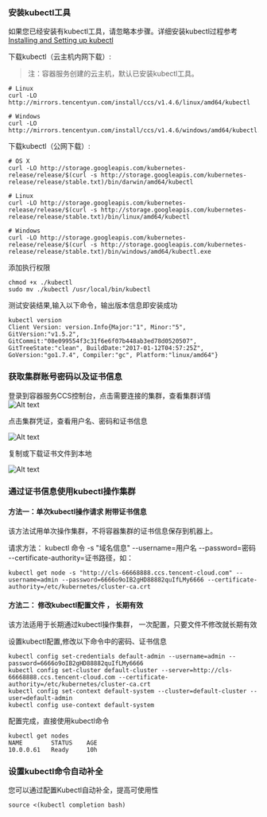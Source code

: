 ### 安装kubectl工具

如果您已经安装有kubectl工具，请忽略本步骤。详细安装kubectl过程参考[Installing and Setting up kubectl](http://kubernetes.io/docs/user-guide/prereqs/)

下载kubectl（云主机内网下载）:
>注：容器服务创建的云主机，默认已安装kubectl工具。

```shell
# Linux
curl -LO http://mirrors.tencentyun.com/install/ccs/v1.4.6/linux/amd64/kubectl 

# Windows
curl -LO http://mirrors.tencentyun.com/install/ccs/v1.4.6/windows/amd64/kubectl.exe
```
下载kubectl（公网下载）:
```shell
# OS X
curl -LO http://storage.googleapis.com/kubernetes-release/release/$(curl -s http://storage.googleapis.com/kubernetes-release/release/stable.txt)/bin/darwin/amd64/kubectl

# Linux
curl -LO http://storage.googleapis.com/kubernetes-release/release/$(curl -s http://storage.googleapis.com/kubernetes-release/release/stable.txt)/bin/linux/amd64/kubectl

# Windows
curl -LO http://storage.googleapis.com/kubernetes-release/release/$(curl -s http://storage.googleapis.com/kubernetes-release/release/stable.txt)/bin/windows/amd64/kubectl.exe
```

添加执行权限
```shell
chmod +x ./kubectl
sudo mv ./kubectl /usr/local/bin/kubectl
```
测试安装结果,输入以下命令，输出版本信息即安装成功
```shell
kubectl version
Client Version: version.Info{Major:"1", Minor:"5", GitVersion:"v1.5.2", GitCommit:"08e099554f3c31f6e6f07b448ab3ed78d0520507", GitTreeState:"clean", BuildDate:"2017-01-12T04:57:25Z", GoVersion:"go1.7.4", Compiler:"gc", Platform:"linux/amd64"}
```

### 获取集群账号密码以及证书信息
登录到容器服务CCS控制台，点击需要连接的集群，查看集群详情  
![Alt text](http://imgcache.tcecqpoc.fsphere.cn/image/mc.qcloudimg.com/static/img/b99b529c6e30983db14e6ec81605be27/image.png)

点击集群凭证，查看用户名、密码和证书信息  

![Alt text](http://imgcache.tcecqpoc.fsphere.cn/image/mc.qcloudimg.com/static/img/1aac831641ccfc0b3becd0b38e2a9634/image.png)

复制或下载证书文件到本地

![Alt text](http://imgcache.tcecqpoc.fsphere.cn/image/mc.qcloudimg.com/static/img/0b74fedbf69a1ce31d8fcd0f3baff7e5/Image+015.png)

### 通过证书信息使用kubectl操作集群
#### 方法一：单次kubectl操作请求 附带证书信息
该方法试用单次操作集群，不将容器集群的证书信息保存到机器上。

请求方法：
kubectl 命令 -s "域名信息" --username=用户名 --password=密码 --certificate-authority=证书路径，如：
```shell
kubectl get node -s "http://cls-66668888.ccs.tencent-cloud.com" --username=admin --password=6666o9oIB2gHD88882quIfLMy6666 --certificate-authority=/etc/kubernetes/cluster-ca.crt
```

#### 方法二： 修改kubectl配置文件 ， 长期有效
该方法适用于长期通过kubectl操作集群， 一次配置，只要文件不修改就长期有效

设置kubectl配置,修改以下命令中的密码、证书信息
```shell
kubectl config set-credentials default-admin --username=admin --password=6666o9oIB2gHD88882quIfLMy6666
kubectl config set-cluster default-cluster --server=http://cls-66668888.ccs.tencent-cloud.com --certificate-authority=/etc/kubernetes/cluster-ca.crt
kubectl config set-context default-system --cluster=default-cluster --user=default-admin
kubectl config use-context default-system

```
配置完成，直接使用kubectl命令
```shell
kubectl get nodes
NAME        STATUS    AGE
10.0.0.61   Ready     10h
```

### 设置kubectl命令自动补全
您可以通过配置Kubectl自动补全，提高可使用性
```shell
source <(kubectl completion bash)
```
